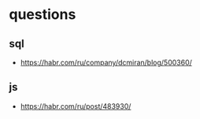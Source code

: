 # questions

## sql

- https://habr.com/ru/company/dcmiran/blog/500360/

## js

- https://habr.com/ru/post/483930/
